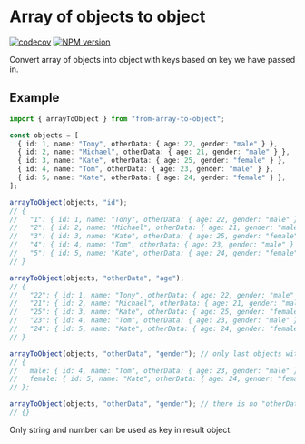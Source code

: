 # Array of objects to object
[![codecov](https://codecov.io/gh/antonsacred/array-to-object/branch/master/graph/badge.svg?token=C10CHOFXWE)](https://codecov.io/gh/antonsacred/matrix-determinant)
<span class="badge-npmversion"><a href="https://npmjs.com/package/from-array-to-object" title="View this project on NPM"><img src="https://img.shields.io/npm/v/from-array-to-object.svg" alt="NPM version" /></a></span>

Convert array of objects into object with keys based on key we have passed in.

## Example
```typescript
import { arrayToObject } from "from-array-to-object";

const objects = [
  { id: 1, name: "Tony", otherData: { age: 22, gender: "male" } },
  { id: 2, name: "Michael", otherData: { age: 21, gender: "male" } },
  { id: 3, name: "Kate", otherData: { age: 25, gender: "female" } },
  { id: 4, name: "Tom", otherData: { age: 23, gender: "male" } },
  { id: 5, name: "Kate", otherData: { age: 24, gender: "female" } },
];

arrayToObject(objects, "id");
// {
//   "1": { id: 1, name: "Tony", otherData: { age: 22, gender: "male" } },
//   "2": { id: 2, name: "Michael", otherData: { age: 21, gender: "male" } },
//   "3": { id: 3, name: "Kate", otherData: { age: 25, gender: "female" } },
//   "4": { id: 4, name: "Tom", otherData: { age: 23, gender: "male" } },
//   "5": { id: 5, name: "Kate", otherData: { age: 24, gender: "female" } },
// }

arrayToObject(objects, "otherData", "age");
// {
//   "22": { id: 1, name: "Tony", otherData: { age: 22, gender: "male" } },
//   "21": { id: 2, name: "Michael", otherData: { age: 21, gender: "male" } },
//   "25": { id: 3, name: "Kate", otherData: { age: 25, gender: "female" } },
//   "23": { id: 4, name: "Tom", otherData: { age: 23, gender: "male" } },
//   "24": { id: 5, name: "Kate", otherData: { age: 24, gender: "female" } },
// }

arrayToObject(objects, "otherData", "gender"); // only last objects with unique keys will be in result
// {
//   male: { id: 4, name: "Tom", otherData: { age: 23, gender: "male" } },
//   female: { id: 5, name: "Kate", otherData: { age: 24, gender: "female" } },
// };

arrayToObject(objects, "otherData", "gender"); // there is no "otherData.gender", so we will get empty object
// {}
```

Only string and number can be used as key in result object.
